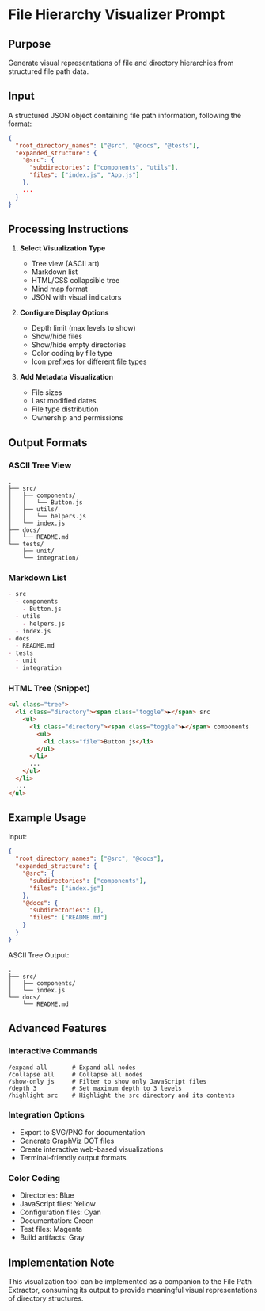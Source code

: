 # File Hierarchy Visualizer Prompt

## Purpose
Generate visual representations of file and directory hierarchies from structured file path data.

## Input
A structured JSON object containing file path information, following the format:
```json
{
  "root_directory_names": ["@src", "@docs", "@tests"],
  "expanded_structure": {
    "@src": {
      "subdirectories": ["components", "utils"],
      "files": ["index.js", "App.js"]
    },
    ...
  }
}
```

## Processing Instructions

1. **Select Visualization Type**
   - Tree view (ASCII art)
   - Markdown list
   - HTML/CSS collapsible tree
   - Mind map format
   - JSON with visual indicators

2. **Configure Display Options**
   - Depth limit (max levels to show)
   - Show/hide files
   - Show/hide empty directories
   - Color coding by file type
   - Icon prefixes for different file types

3. **Add Metadata Visualization**
   - File sizes
   - Last modified dates
   - File type distribution
   - Ownership and permissions

## Output Formats

### ASCII Tree View
```
.
├── src/
│   ├── components/
│   │   └── Button.js
│   ├── utils/
│   │   └── helpers.js
│   └── index.js
├── docs/
│   └── README.md
└── tests/
    ├── unit/
    └── integration/
```

### Markdown List
```markdown
- src
  - components
    - Button.js
  - utils
    - helpers.js
  - index.js
- docs
  - README.md
- tests
  - unit
  - integration
```

### HTML Tree (Snippet)
```html
<ul class="tree">
  <li class="directory"><span class="toggle">▶</span> src
    <ul>
      <li class="directory"><span class="toggle">▶</span> components
        <ul>
          <li class="file">Button.js</li>
        </ul>
      </li>
      ...
    </ul>
  </li>
  ...
</ul>
```

## Example Usage

Input:
```json
{
  "root_directory_names": ["@src", "@docs"],
  "expanded_structure": {
    "@src": {
      "subdirectories": ["components"],
      "files": ["index.js"]
    },
    "@docs": {
      "subdirectories": [],
      "files": ["README.md"]
    }
  }
}
```

ASCII Tree Output:
```
.
├── src/
│   ├── components/
│   └── index.js
└── docs/
    └── README.md
```

## Advanced Features

### Interactive Commands
```
/expand all       # Expand all nodes
/collapse all     # Collapse all nodes
/show-only js     # Filter to show only JavaScript files
/depth 3          # Set maximum depth to 3 levels
/highlight src    # Highlight the src directory and its contents
```

### Integration Options
- Export to SVG/PNG for documentation
- Generate GraphViz DOT files
- Create interactive web-based visualizations
- Terminal-friendly output formats

### Color Coding
- Directories: Blue
- JavaScript files: Yellow
- Configuration files: Cyan
- Documentation: Green
- Test files: Magenta
- Build artifacts: Gray

## Implementation Note
This visualization tool can be implemented as a companion to the File Path Extractor, consuming its output to provide meaningful visual representations of directory structures.